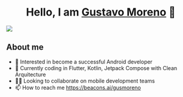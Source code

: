 <div align="center">
<h1 align="center">Hello, I am <a href="https://aristi.dev">Gustavo Moreno</a> 👋</h1>
</div>
<img src="https://i.postimg.cc/Hs1WHMLK/liondeity.png">

## About me
- 🚀 Interested in become a successful Android developer
- 📲 Currently coding in Flutter, Kotlin, Jetpack Compose with Clean Arquitecture
- 🧑‍💻 Looking to collaborate on mobile development teams
- 📫 How to reach me https://beacons.ai/gusmoreno



